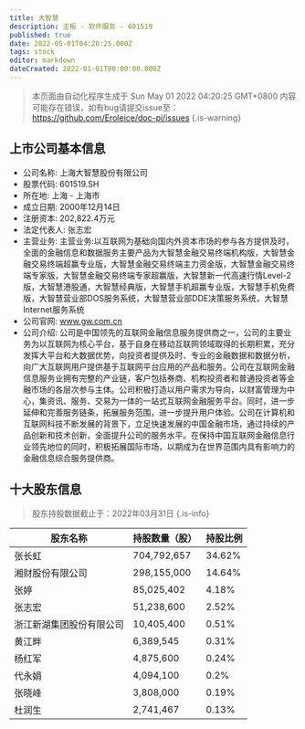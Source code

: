 ```yaml
---
title: 大智慧
description: 主板 - 软件服务 - 601519
published: true
date: 2022-05-01T04:20:25.000Z
tags: stock
editor: markdown
dateCreated: 2022-01-01T00:00:00.000Z
---
```


> 本页面由自动化程序生成于 Sun May 01 2022 04:20:25 GMT+0800
> 内容可能存在错误，如有bug请提交issue至：https://github.com/Eroleice/doc-pi/issues
{.is-warning}

## 上市公司基本信息
- 公司名称: 上海大智慧股份有限公司
- 股票代码: 601519.SH
- 所在地: 上海 - 上海市
- 成立日期: 2000年12月14日
- 注册资本: 202,822.4万元
- 法定代表人: 张志宏
- 主营业务: 主营业务:以互联网为基础向国内外资本市场的参与各方提供及时，全面的金融信息和数据服务主要产品为大智慧金融交易终端机构版，大智慧金融交易终端超赢专业版，大智慧金融交易终端主力资金版，大智慧金融交易终端专家版，大智慧金融交易终端专家超赢版，大智慧新一代高速行情Level-2版，大智慧港股通，大智慧经典版，大智慧手机超赢专业版，大智慧手机免费版，大智慧营业部DOS服务系统，大智慧营业部DDE决策服务系统，大智慧Internet服务系统
- 公司官网: www.gw.com.cn
- 公司介绍: 公司是中国领先的互联网金融信息服务提供商之一，公司的主要业务为以互联网为核心平台，基于自身在移动互联网领域取得的长期积累，充分发挥大平台和大数据优势，向投资者提供及时、专业的金融数据和数据分析，向广大互联网用户提供基于互联网平台应用的产品和服务。公司在互联网金融信息服务业拥有完整的产业链，客户包括券商、机构投资者和普通投资者等金融市场的各层次参与主体。公司积极打造以用户需求为导向，以财富管理为中心，集资讯、服务、交易为一体的一站式互联网金融服务平台。同时，进一步延伸和完善服务链条，拓展服务范围，进一步提升用户体验。公司在计算机和互联网科技不断发展的背景下，立足快速发展的中国金融市场，通过持续的产品创新和技术创新，全面提升公司的服务水平。在保持中国互联网金融信息行业领先地位的同时，积极拓展国际市场，以期成为在世界范围内具有影响力的金融信息综合服务提供商。


## 十大股东信息
> 股东持股数据截止于：2022年03月31日
{.is-info}

| 股东名称 | 持股数量（股） | 持股比例 |
| --- | --- | --- |
| 张长虹 | 704,792,657 | 34.62% |
| 湘财股份有限公司 | 298,155,000 | 14.64% |
| 张婷 | 85,025,402 | 4.18% |
| 张志宏 | 51,238,600 | 2.52% |
| 浙江新湖集团股份有限公司 | 10,405,400 | 0.51% |
| 黄江畔 | 6,389,545 | 0.31% |
| 杨红军 | 4,875,600 | 0.24% |
| 代永娟 | 4,094,100 | 0.2% |
| 张晓峰 | 3,808,000 | 0.19% |
| 杜润生 | 2,741,467 | 0.13% |




